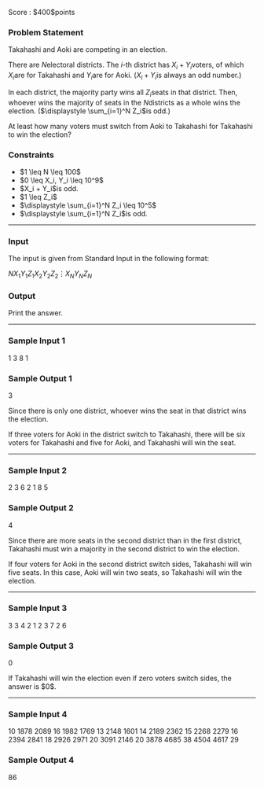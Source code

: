 
<div>

<span>

<span>

<p>
Score : $400$points
</p>

<div>

<section>

### **Problem Statement**

<p>
Takahashi and Aoki are competing in an election.

There are $N$electoral districts. The $i$-th district has $X_i + Y_i$voters, of which $X_i$are for Takahashi and $Y_i$are for Aoki. ($X_i + Y_i$is always an odd number.)

In each district, the majority party wins all $Z_i$seats in that district. Then, whoever wins the majority of seats in the $N$districts as a whole wins the election. ($\displaystyle \sum_{i=1}^N Z_i$is odd.)

At least how many voters must switch from Aoki to Takahashi for Takahashi to win the election?
</p>

</section>

</div>

<div>

<section>

### **Constraints**

<ul>

<li>
$1 \leq N \leq 100$
</li>

<li>
$0 \leq X_i, Y_i \leq 10^9$
</li>

<li>
$X_i + Y_i$is odd.
</li>

<li>
$1 \leq Z_i$
</li>

<li>
$\displaystyle \sum_{i=1}^N Z_i \leq 10^5$
</li>

<li>
$\displaystyle \sum_{i=1}^N Z_i$is odd.
</li>

</ul>

</section>

</div>

---

<div>

<div>

<section>

### **Input**

<p>
The input is given from Standard Input in the following format:
</p>

<div>

$N$$X_1$$Y_1$$Z_1$$X_2$$Y_2$$Z_2$$\vdots$$X_N$$Y_N$$Z_N$
</div>

</section>

</div>

<div>

<section>

### **Output**

<p>
Print the answer.
</p>

</section>

</div>

</div>

---

<div>

<section>

### **Sample Input 1**

<div>

1
3 8 1

</div>

</section>

</div>

<div>

<section>

### **Sample Output 1**

<div>

3

</div>

<p>
Since there is only one district, whoever wins the seat in that district wins the election.

If three voters for Aoki in the district switch to Takahashi, there will be six voters for Takahashi and five for Aoki, and Takahashi will win the seat.
</p>

</section>

</div>

---

<div>

<section>

### **Sample Input 2**

<div>

2
3 6 2
1 8 5

</div>

</section>

</div>

<div>

<section>

### **Sample Output 2**

<div>

4

</div>

<p>
Since there are more seats in the second district than in the first district, Takahashi must win a majority in the second district to win the election.

If four voters for Aoki in the second district switch sides, Takahashi will win five seats. In this case, Aoki will win two seats, so Takahashi will win the election.
</p>

</section>

</div>

---

<div>

<section>

### **Sample Input 3**

<div>

3
3 4 2
1 2 3
7 2 6

</div>

</section>

</div>

<div>

<section>

### **Sample Output 3**

<div>

0

</div>

<p>
If Takahashi will win the election even if zero voters switch sides, the answer is $0$.
</p>

</section>

</div>

---

<div>

<section>

### **Sample Input 4**

<div>

10
1878 2089 16
1982 1769 13
2148 1601 14
2189 2362 15
2268 2279 16
2394 2841 18
2926 2971 20
3091 2146 20
3878 4685 38
4504 4617 29

</div>

</section>

</div>

<div>

<section>

### **Sample Output 4**

<div>

86

</div>

</section>

</div>

</span>

</span>

</div>
